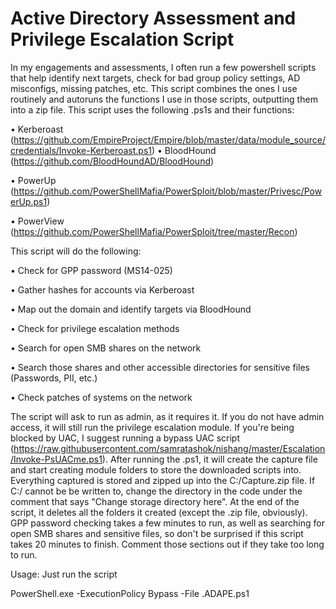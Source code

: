 # Active Directory Assessment and Privilege Escalation Script
In my engagements and assessments, I often run a few powershell scripts that help identify next targets, check for bad group policy settings, AD misconfigs, missing patches, etc. This script combines the ones I use routinely and autoruns the functions I use in those scripts, outputting them into a zip file. This script uses the following .ps1s and their functions:

•	Kerberoast (https://github.com/EmpireProject/Empire/blob/master/data/module_source/credentials/Invoke-Kerberoast.ps1)
•	BloodHound (https://github.com/BloodHoundAD/BloodHound)

•	PowerUp (https://github.com/PowerShellMafia/PowerSploit/blob/master/Privesc/PowerUp.ps1)

•	PowerView (https://github.com/PowerShellMafia/PowerSploit/tree/master/Recon)

This script will do the following:

•	Check for GPP password (MS14-025)

•	Gather hashes for accounts via Kerberoast

•	Map out the domain and identify targets via BloodHound

•	Check for privilege escalation methods

•	Search for open SMB shares on the network 

•	Search those shares and other accessible directories for sensitive files (Passwords, PII, etc.)

•	Check patches of systems on the network

The script will ask to run as admin, as it requires it. If you do not have admin access, it will still run the privilege escalation module. If you're being blocked by UAC, I suggest running a bypass UAC script (https://raw.githubusercontent.com/samratashok/nishang/master/Escalation/Invoke-PsUACme.ps1). After running the .ps1, it will create the capture file and start creating module folders to store the downloaded scripts into. Everything captured is stored and zipped up into the C:/Capture.zip file. If C:/ cannot be be written to, change the directory in the code under the comment that says "Change storage directory here". At the end of the script, it deletes all the folders it created (except the .zip file, obviously). GPP password checking takes a few minutes to run, as well as searching for open SMB shares and sensitive files, so don't be surprised if this script takes 20 minutes to finish. Comment those sections out if they take too long to run. 

Usage: Just run the script

PowerShell.exe -ExecutionPolicy Bypass -File .ADAPE.ps1 

